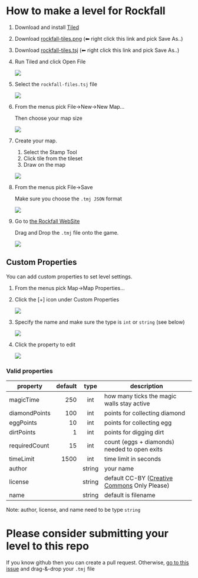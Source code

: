 # How to make a level for Rockfall

1. Download and install [Tiled](https://www.mapeditor.org)

2. Download [rockfall-tiles.png](https://raw.githubusercontent.com/greggman/rockfall/main/tiled/rockfall-tiles.png) (⬅ right click this link and pick Save As..)

3. Download [rockfall-tiles.tsj](https://raw.githubusercontent.com/greggman/rockfall/main/tiled/rockfall-tiles.tsj)  (⬅ right click this link and pick Save As..)

4. Run Tiled and click Open File

   ![](imgs/making-levels/step-01-open-file.png)

5. Select the `rockfall-files.tsj` file

   ![](imgs/making-levels/step-02-load-tiles.png)

6. From the menus pick File->New->New Map...

   Then choose your map size

   ![](imgs/making-levels/step-03-new-map.png)

7. Create your map. 

   1. Select the Stamp Tool
   2. Click tile from the tileset
   3. Draw on the map

   ![](imgs/making-levels/step-04-edit-map.png)

8. From the menus pick File->Save

   Make sure you choose the `.tmj JSON` format

   ![](imgs/making-levels/step-05-save-map.png)

9. Go to [the Rockfall WebSite](https://greggman.github.io/rockfall)

   Drag and Drop the `.tmj` file onto the game.

   ![](imgs/making-levels/step-05-run-level.png)

## Custom Properties

You can add custom properties to set level settings.

1. From the menus pick Map->Map Properties...

2. Click the [+] icon under Custom Properties

   ![](imgs/making-levels/custom-props-01.png)

3. Specify the name and make sure the type is `int` or `string` (see below)

   ![](imgs/making-levels/custom-props-02.png)

4. Click the property to edit

   ![](imgs/making-levels/custom-props-03.png)

### Valid properties

| property      | default | type   | description |
| ------------- | ------: | :----: | ----------- |
| magicTime     |     250 | int    | how many ticks the magic walls stay active |
| diamondPoints |     100 | int    | points for collecting diamond |
| eggPoints     |      10 | int    | points for collecting egg |
| dirtPoints    |       1 | int    | points for digging dirt |
| requiredCount |      15 | int    | count (eggs + diamonds) needed to open exits |
| timeLimit     |    1500 | int    | time limit in seconds |
| author        |         | string | your name |
| license       |         | string | default CC-BY ([Creative Commons](https://creativecommons.org/share-your-work/) Only Please) |
| name          |         | string | default is filename |

Note: author, license, and name need to be type `string`

# Please consider submitting your level to this repo

If you know github then you can create a pull request. Otherwise,
[go to this issue](https://github.com/greggman/rockfall/issues/21)
and drag-&-drop your `.tmj` file